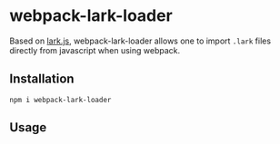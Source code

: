# webpack-lark-loader

Based on [lark.js](https://github.com/lark-parser/Lark.js), webpack-lark-loader allows one to import `.lark` files directly from javascript when using webpack.

## Installation

`npm i webpack-lark-loader`

## Usage


